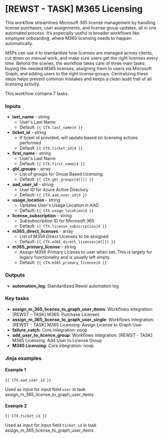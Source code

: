 # \[REWST - TASK] M365 Licensing

This workflow streamlines Microsoft 365 license management by handling license purchases, user assignments, and license group updates, all in one automated process. It’s especially useful in broader workflows like employee onboarding, where M365 licensing needs to happen automatically.

MSPs can use it to standardize how licenses are managed across clients, cut down on manual work, and make sure users get the right licenses every time. Behind the scenes, the workflow takes care of three main tasks: buying the needed M365 licenses, assigning them to users via Microsoft Graph, and adding users to the right license groups. Centralizing these steps helps prevent common mistakes and keeps a clean audit trail of all licensing activity.

This workflow contains 7 tasks.

### Inputs

* **last\_name** - string
  * User's Last Name
  * Default: `{{ CTX.last_name|d }}`
* **ticket\_id** - string
  * If ticket id provided, will update based on licensing actions performed
  * Default: `{{ CTX.ticket_id|d }}`
* **first\_name** - string
  * User's Last Name
  * Default: `{{ CTX.first_name|d }}`
* **gbl\_groups** - array
  * List of groups for Group Based LIcensing
  * Default: `{{ CTX.gbl_groups|d([]) }}`
* **aad\_user\_id** - string
  * User ID for Azure Active Directory
  * Default: `{{ CTX.aad_user_id|d }}`
* **usage\_location** - string
  * Updates User's Usage Location in AAD
  * Default: `{{ CTX.usage_location|d }}`
* **license\_subscription** - string
  * Subsubscription ID for Microsoft 365
  * Default: `{{ CTX.license_subscription|d }}`
* **m365\_direct\_licenses** - array
  * List of M356 Direct LIcenses to be assigned
  * Default: `{{ CTX.m365_direct_licenses|d([]) }}`
* **m365\_primary\_license** - string
  * Assign M356 Primary License to user when set; This is largely for legacy functionality and is usually left empty.
  * Default: `{{ CTX.m365_primary_license|d }}`

### Outputs

* **automation\_log**: Standardized Rewst automation log

### Key tasks

* **assign\_m\_365\_license\_to\_graph\_user\_items**: Workflows integration: \[REWST - TASK] M365: Purchase Licenses
* **assign\_m\_365\_license\_to\_graph\_user\_single**: Workflows integration: \[REWST - TASK] M365 Licensing: Assign License to Graph User
* **failure\_catch**: Core integration: noop
* **add\_user\_to\_licence\_group**: Workflows integration: \[REWST - TASK] M365 Licensing: Add User to License Group
* **M365 Licensing**: Core integration: noop

### Jinja examples

#### Example 1

```jinja
{{ CTX.aad_user_id }}
```

Used as input for input field `user` in task assign\_m\_365\_license\_to\_graph\_user\_items

#### Example 2

```jinja
{{ CTX.ticket_id }}
```

Used as input for input field `ticket_id` in task assign\_m\_365\_license\_to\_graph\_user\_items
